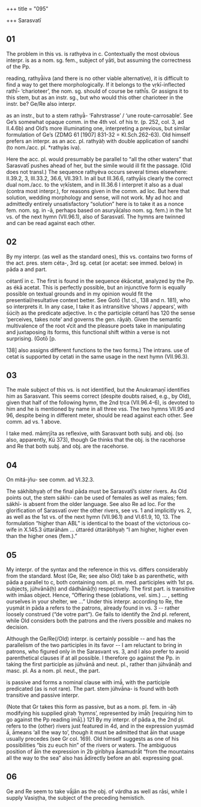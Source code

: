 +++
title = "095"

+++
Sarasvatī


## 01
The problem in this vs. is rathyèva in c. Contextually the most obvious interpr. is as a nom. sg. fem., subject of yāti, but assuming the correctness of the Pp.

reading, rathyā̀iva (and there is no other viable alternative), it is difficult to find a way to get there morphologically. If it belongs to the vṛkī-inflected rathī́- ‘charioteer’, the nom. sg. should of course be rathī́s. Gr assigns it to this stem, but as an instr. sg., but who would this other charioteer in the instr. be? Ge/Re also interpr.

as an instr., but to a stem rathyā̀- ‘Fahrstrasse’ / ‘une route-carrosable’. See Ge’s somewhat opaque comm. in the 4th vol. of his tr. (p. 252, col. 3, ad II.4.6b) and Old’s more illuminating one, interpreting a previous, but similar formulation of Ge’s (ZDMG 61 [1907] 831-32 = Kl.Sch.262-63). Old himself prefers an interpr. as an acc. pl. rathyàḥ with double application of sandhi (to nom./acc. pl. *rathyàs iva).

Here the acc. pl. would presumably be parallel to “all the other waters” that Sarasvatī pushes ahead of her, but the simile would ill fit the passage. (Old does not transl.) The sequence rathyèva occurs several times elsewhere: II.39.2, 3, III.33.2, 36.6, VII.39.1. In all but III.36.6, rathyā̀is clearly the correct dual nom./acc. to the vṛkīstem, and in III.36.6 I interpret it also as a dual (contra most interpr.), for reasons given in the comm. ad loc. But here that solution, wedding morphology and sense, will not work. My ad hoc and admittedly entirely unsatisfactory “solution” here is to take it as a nonce fem. nom. sg. in -ā, perhaps based on asuryā̀(also nom. sg. fem.) in the 1st vs. of the next hymn (VII.96.1), also of Sarasvatī. The hymns are twinned and can be read against each other.


## 02
By my interpr. (as well as the standard ones), this vs. contains two forms of the act. pres. stem céta-, 3rd sg. cetat (or acetat: see immed. below) in pāda a and part.

cétantī in c. The first is found in the sequence ékācetat, analyzed by the Pp. as ékā acetat. This is perfectly possible, but an injunctive form is equally possible on textual grounds and in my opinion would fit the presential/resultative context better. See Gotō (1st cl., 138 and n. 181), who so interprets it. In any case, I take it as intransitive ‘shows / appears’, with ś́úciḥ as the predicate adjective. In c the participle cétantī has 120 the sense ‘perceives, takes note’ and governs the gen. rāyáḥ. Given the semantic multivalence of the root √cit and the pleasure poets take in manipulating and juxtaposing its forms, this functional shift within a verse is not surprising. (Gotō [p.

138] also assigns different functions to the two forms.) The intrans. use of cetat is supported by cetati in the same usage in the next hymn (VII.96.3).


## 03
The male subject of this vs. is not identified, but the Anukramaṇī identifies him as Sarasvant. This seems correct (despite doubts raised, e.g., by Old), given that half of the following hymn, the 2nd tṛca (VII.96.4-6), is devoted to him and he is mentioned by name in all three vss. The two hymns VII.95 and 96, despite being in different meter, should be read against each other. See comm. ad vs. 1 above.

I take med. māmṛjīta as reflexive, with Sarasvant both subj. and obj. (so also, apparently, Kü 373), though Ge thinks that the obj. is the racehorse and Re that both subj. and obj. are the racehorse.


## 04
On mitá-jñu- see comm. ad VI.32.3.

The sákhibhyaḥ of the final pāda must be Sarasvatī’s sister rivers. As Old points out, the stem sákhi- can be used of females as well as males; fem. sákhī- is absent from the older language. See also Re ad loc. For the glorification of Sarasvatī over the other rivers, see vs. 1 and implicitly vs. 2, as well as the 1st vs. of the next hymn (VII.96.1) and VI.61.9, 10, 13. The formulation “higher than ABL” is identical to the boast of the victorious co-wife in X.145.3 úttarāhám … úttaréd úttarābhyaḥ “I am higher, higher even than the higher ones (fem.).”


## 05
My interpr. of the syntax and the reference in this vs. differs considerably from the standard. Most (Ge, Re; see also Old) take b as parenthetic, with pāda a parallel to c, both containing nom. pl. m. med. participles with 1st ps. subjects, júhvānā(ḥ) and dádhānā(ḥ) respectively. The first part. is transitive with imā́as object. Hence, “Offering these (oblations, vel. sim.) … , setting ourselves in your shelter, we …” Under this interpr. according to Re, the yuṣmát in pāda a refers to the patrons, already found in vs. 3 -- rather loosely construed (“de votre part”). Ge fails to identify the 2nd pl. referent, while Old considers both the patrons and the rivers possible and makes no decision.

Although the Ge/Re(/Old) interpr. is certainly possible -- and has the parallelism of the two participles in its favor -- I am reluctant to bring in patrons, who figured only in the Sarasvant vs. 3, and I also prefer to avoid parenthetical clauses if at all possible. I therefore go against the Pp. in taking the first participle as júhvānā and neut. pl., rather than júhvānāḥ and masc. pl. As a nom. pl. neut., the part.

is passive and forms a nominal clause with imā́, with the participle predicated (as is not rare). The part. stem júhvāna- is found with both transitive and passive interpr.

(Note that Gr takes this form as passive, but as a nom. pl. fem. in -āḥ modifying his supplied gíraḥ ‘hymns’, represented by imā́ḥ [requiring him to go against the Pp reading imā́].) 121 By my interpr. of pāda a, the 2nd pl. refers to the (other) rivers just featured in 4d, and in the expression yuṣmád ā́, ā́means ‘all the way to’, though it must be admitted that ā́in that usage usually precedes (see Gr col. 169). Old himself suggests as one of his possibilities “bis zu euch hin” of the rivers or waters. The ambiguous position of ā́in the expression in 2b giríbhya ā́samudrā́t “from the mountains all the way to the sea” also has ā́directly before an abl. expressing goal.


## 06
Ge and Re seem to take vā́jān as the obj. of várdha as well as rāsi, while I supply Vasiṣṭha, the subject of the preceding hemistich.
